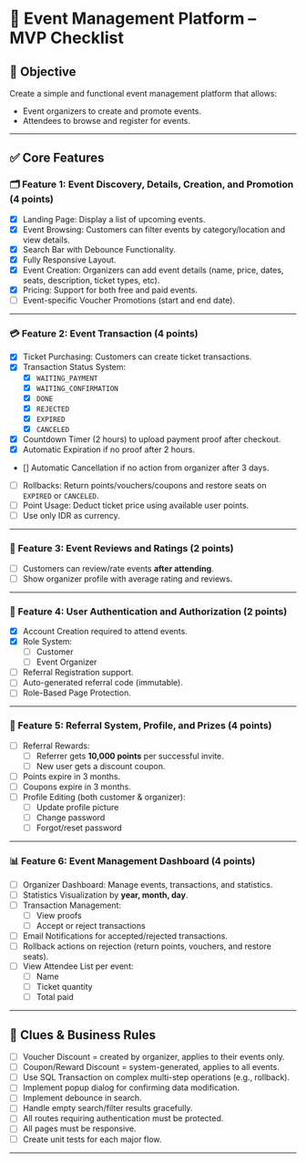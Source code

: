 # 📅 Event Management Platform – MVP Checklist

## 🎯 Objective

Create a simple and functional event management platform that allows:

- Event organizers to create and promote events.
- Attendees to browse and register for events.

---

## ✅ Core Features

### 🗂️ Feature 1: Event Discovery, Details, Creation, and Promotion (4 points)

- [x] Landing Page: Display a list of upcoming events.
- [x] Event Browsing: Customers can filter events by category/location and view details.
- [x] Search Bar with Debounce Functionality.
- [x] Fully Responsive Layout.
- [x] Event Creation: Organizers can add event details (name, price, dates, seats, description, ticket types, etc).
- [x] Pricing: Support for both free and paid events.
- [ ] Event-specific Voucher Promotions (start and end date).

---

### 💳 Feature 2: Event Transaction (4 points)

- [x] Ticket Purchasing: Customers can create ticket transactions.
- [x] Transaction Status System:
  - [x] `WAITING_PAYMENT`
  - [x] `WAITING_CONFIRMATION`
  - [x] `DONE`
  - [x] `REJECTED`
  - [x] `EXPIRED`
  - [x] `CANCELED`
- [x] Countdown Timer (2 hours) to upload payment proof after checkout.
- [x] Automatic Expiration if no proof after 2 hours.
- [] Automatic Cancellation if no action from organizer after 3 days.
- [ ] Rollbacks: Return points/vouchers/coupons and restore seats on `EXPIRED` or `CANCELED`.
- [ ] Point Usage: Deduct ticket price using available user points.
- [ ] Use only IDR as currency.

---

### 🌟 Feature 3: Event Reviews and Ratings (2 points)

- [ ] Customers can review/rate events **after attending**.
- [ ] Show organizer profile with average rating and reviews.

---

### 🔐 Feature 4: User Authentication and Authorization (2 points)

- [x] Account Creation required to attend events.
- [x] Role System:
  - [ ] Customer
  - [ ] Event Organizer
- [ ] Referral Registration support.
- [ ] Auto-generated referral code (immutable).
- [ ] Role-Based Page Protection.

---

### 🎁 Feature 5: Referral System, Profile, and Prizes (4 points)

- [ ] Referral Rewards:
  - [ ] Referrer gets **10,000 points** per successful invite.
  - [ ] New user gets a discount coupon.
- [ ] Points expire in 3 months.
- [ ] Coupons expire in 3 months.
- [ ] Profile Editing (both customer & organizer):
  - [ ] Update profile picture
  - [ ] Change password
  - [ ] Forgot/reset password

---

### 📊 Feature 6: Event Management Dashboard (4 points)

- [ ] Organizer Dashboard: Manage events, transactions, and statistics.
- [ ] Statistics Visualization by **year, month, day**.
- [ ] Transaction Management:
  - [ ] View proofs
  - [ ] Accept or reject transactions
- [ ] Email Notifications for accepted/rejected transactions.
- [ ] Rollback actions on rejection (return points, vouchers, and restore seats).
- [ ] View Attendee List per event:
  - [ ] Name
  - [ ] Ticket quantity
  - [ ] Total paid

---

## 🧠 Clues & Business Rules

- [ ] Voucher Discount = created by organizer, applies to their events only.
- [ ] Coupon/Reward Discount = system-generated, applies to all events.
- [ ] Use SQL Transaction on complex multi-step operations (e.g., rollback).
- [ ] Implement popup dialog for confirming data modification.
- [ ] Implement debounce in search.
- [ ] Handle empty search/filter results gracefully.
- [ ] All routes requiring authentication must be protected.
- [ ] All pages must be responsive.
- [ ] Create unit tests for each major flow.

---
